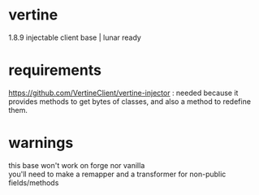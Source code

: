 # vertine
1.8.9 injectable client base | lunar ready

# requirements
https://github.com/VertineClient/vertine-injector : needed because it provides methods to get bytes of classes, and also a method to redefine them.

# warnings
this base won't work on forge nor vanilla</br>
you'll need to make a remapper and a transformer for non-public fields/methods
